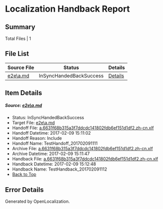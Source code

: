 # <a name='report-top'></a> Localization Handback Report

## Summary
 Total Files | 1

## File List
 Source File | Status | Details 
 ----------- | ------ | ------- 
 [e2e\a.md](https://github.com/OpenLocalizationTestOrg/ol-test0/blob/874f85f2a90d42b27de00a9c64f4e09c28c0aa68/e2e/a.md) | InSyncHandedBackSuccess | [Details](#1080a5178b5d0c21acd6bb8773d46a5be4adb5121)

## Item Details
##### <a name='1080a5178b5d0c21acd6bb8773d46a5be4adb5121'></a> Source: [e2e\a.md](https://github.com/OpenLocalizationTestOrg/ol-test0/blob/874f85f2a90d42b27de00a9c64f4e09c28c0aa68/e2e/a.md)
* Status: InSyncHandedBackSuccess
* Target File: [e2e\a.md](https://github.com/OpenLocalizationTestOrg/ol-test0-zhcn/blob/3ac4abd3e095bd2c013c10f17976cb11d5666756/e2e/a.md)
* Handoff File: [a.6631f68b315a3f7ddcdc141802fdb6ef151d1df2.zh-cn.xlf](https://github.com/OpenLocalizationTestOrg/ol-test0-handoff/blob/e37e2638a0fe5a5c1b0b19d23ba50fa32a551833/ol-handoff/OpenLocalizationTestOrg/ol-test0-zhcn/shujia/ht/a.6631f68b315a3f7ddcdc141802fdb6ef151d1df2.zh-cn.xlf)
* Handoff Datetime: 2017-02-09 15:11:02
* Handoff Reason: Include
* Handoff Name: TestHandoff_201702091111
* Archive File: [a.6631f68b315a3f7ddcdc141802fdb6ef151d1df2.zh-cn.xlf](https://github.com/OpenLocalizationTestOrg/ol-test0-handoff/blob/e77c4634ef221500d149941076f0e1269e5e9030/ol-archive/OpenLocalizationTestOrg/ol-test0-zhcn/shujia/ht/a.6631f68b315a3f7ddcdc141802fdb6ef151d1df2.zh-cn.xlf)
* Archive Datetime: 2017-02-09 15:11:47
* Handback File: [a.6631f68b315a3f7ddcdc141802fdb6ef151d1df2.zh-cn.xlf](https://github.com/OpenLocalizationTestOrg/ol-test0-handback/blob/8c9fb2f2d546e6f39b9ef1dd586e9bf934fcdeb5/ol-handback/OpenLocalizationTestOrg/ol-test0-zhcn/shujia/ht/a.6631f68b315a3f7ddcdc141802fdb6ef151d1df2.zh-cn.xlf)
* Handback Datetime: 2017-02-09 15:12:48
* Handback Name: TestHandback_201702091112
* [Back to Top](#report-top)


## Error Details

Generated by OpenLocalization.
